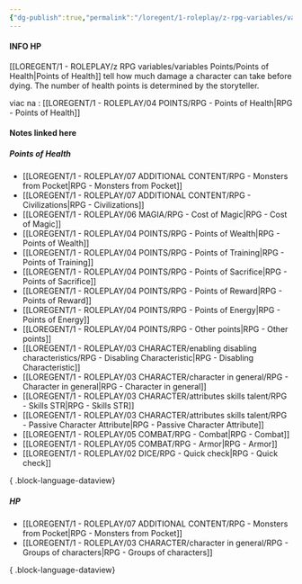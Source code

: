 ```yaml
---
{"dg-publish":true,"permalink":"/loregent/1-roleplay/z-rpg-variables/variables-points/hp/"}
---
```


#### INFO HP

[[LOREGENT/1 - ROLEPLAY/z RPG variables/variables Points/Points of Health\|Points of Health]] tell how much damage a character can take before dying. The number of health points is determined by the storyteller.

viac na : [[LOREGENT/1 - ROLEPLAY/04 POINTS/RPG - Points of Health\|RPG - Points of Health]]

#### Notes linked here

##### Points of Health

- [[LOREGENT/1 - ROLEPLAY/07 ADDITIONAL CONTENT/RPG - Monsters from Pocket\|RPG - Monsters from Pocket]]
- [[LOREGENT/1 - ROLEPLAY/07 ADDITIONAL CONTENT/RPG - Civilizations\|RPG - Civilizations]]
- [[LOREGENT/1 - ROLEPLAY/06 MAGIA/RPG - Cost of Magic\|RPG - Cost of Magic]]
- [[LOREGENT/1 - ROLEPLAY/04 POINTS/RPG - Points of Wealth\|RPG - Points of Wealth]]
- [[LOREGENT/1 - ROLEPLAY/04 POINTS/RPG - Points of Training\|RPG - Points of Training]]
- [[LOREGENT/1 - ROLEPLAY/04 POINTS/RPG - Points of Sacrifice\|RPG - Points of Sacrifice]]
- [[LOREGENT/1 - ROLEPLAY/04 POINTS/RPG - Points of Reward\|RPG - Points of Reward]]
- [[LOREGENT/1 - ROLEPLAY/04 POINTS/RPG - Points of Energy\|RPG - Points of Energy]]
- [[LOREGENT/1 - ROLEPLAY/04 POINTS/RPG - Other points\|RPG - Other points]]
- [[LOREGENT/1 - ROLEPLAY/03 CHARACTER/enabling disabling characteristics/RPG - Disabling Characteristic\|RPG - Disabling Characteristic]]
- [[LOREGENT/1 - ROLEPLAY/03 CHARACTER/character in general/RPG - Character in general\|RPG - Character in general]]
- [[LOREGENT/1 - ROLEPLAY/03 CHARACTER/attributes skills talent/RPG - Skills STR\|RPG - Skills STR]]
- [[LOREGENT/1 - ROLEPLAY/03 CHARACTER/attributes skills talent/RPG - Passive Character Attribute\|RPG - Passive Character Attribute]]
- [[LOREGENT/1 - ROLEPLAY/05 COMBAT/RPG - Combat\|RPG - Combat]]
- [[LOREGENT/1 - ROLEPLAY/05 COMBAT/RPG - Armor\|RPG - Armor]]
- [[LOREGENT/1 - ROLEPLAY/02 DICE/RPG - Quick check\|RPG - Quick check]]

{ .block-language-dataview}

##### HP
- [[LOREGENT/1 - ROLEPLAY/07 ADDITIONAL CONTENT/RPG - Monsters from Pocket\|RPG - Monsters from Pocket]]
- [[LOREGENT/1 - ROLEPLAY/03 CHARACTER/character in general/RPG - Groups of characters\|RPG - Groups of characters]]

{ .block-language-dataview}
